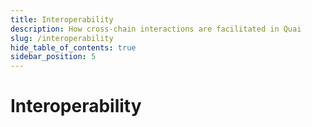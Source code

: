```yaml
---
title: Interoperability
description: How cross-chain interactions are facilitated in Quai
slug: /interoperability
hide_table_of_contents: true
sidebar_position: 5
---
```


# Interoperability